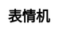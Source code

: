 ---
title: 表情机
layout: fruit_slot/fruit_slot_general
description: 在线免费的表情机游戏，快来看看你的运气如何.
js: ["js/game/fruit_slot/express_slot.js"]
css: ["css/game/fruit_slot/fruit_slot.css"]
---